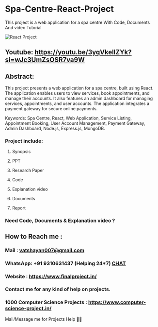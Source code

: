 # Spa-Centre-React-Project
This project is a web application for a spa centre With Code, Documents And video Tutorial

![React Project](https://github.com/user-attachments/assets/f4af289f-34c6-46eb-a9d0-6ffc4cfcbed8)

## Youtube: https://youtu.be/3yqVkelIZYk?si=wJc3UmZsOSR7va9W

## Abstract: 
This project presents a web application for a spa centre, built using React. The application enables users to view services, book appointments, and manage their accounts. It also features an admin dashboard for managing services, appointments, and user accounts. The application integrates a payment gateway for secure online payments.

Keywords: Spa Centre, React, Web Application, Service Listing, Appointment Booking, User Account Management, Payment Gateway, Admin Dashboard, Node.js, Express.js, MongoDB.

### Project include: 

1. Synopsis

2. PPT

3. Research Paper


4. Code

5. Explanation video

6. Documents

7. Report


### Need Code, Documents & Explanation video ? 

## How to Reach me :

### Mail : vatshayan007@gmail.com 

### WhatsApp: +91 9310631437 (Helping 24*7) **[CHAT](https://wa.me/message/CHWN2AHCPMAZK1)** 

### Website : https://www.finalproject.in/

### Contact me for any kind of help on projects.
### 1000 Computer Science Projects : https://www.computer-science-project.in/


Mail/Message me for Projects Help 🙏🏻


